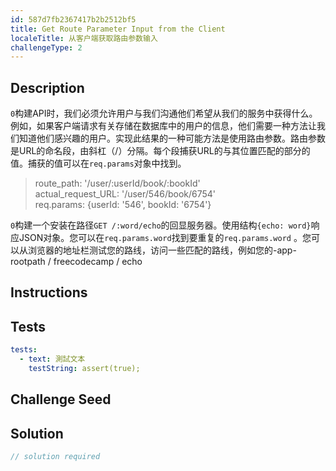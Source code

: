 ```yaml
---
id: 587d7fb2367417b2b2512bf5
title: Get Route Parameter Input from the Client
localeTitle: 从客户端获取路由参数输入
challengeType: 2
---
```


## Description
<section id='description'> <code>0</code>构建API时，我们必须允许用户与我们沟通他们希望从我们的服务中获得什么。例如，如果客户端请求有关存储在数据库中的用户的信息，他们需要一种方法让我们知道他们感兴趣的用户。实现此结果的一种可能方法是使用路由参数。路由参数是URL的命名段，由斜杠（/）分隔。每个段捕获URL的与其位置匹配的部分的值。捕获的值可以在<code>req.params</code>对象中找到。 
<blockquote>route_path: '/user/:userId/book/:bookId'<br>actual_request_URL: '/user/546/book/6754' <br>req.params: {userId: '546', bookId: '6754'}</blockquote> <code>0</code>构建一个安装在路径<code>GET /:word/echo</code>的回显服务器。使用结构<code>{echo: word}</code>响应JSON对象。您可以在<code>req.params.word</code>找到要重复的<code>req.params.word</code> 。您可以从浏览器的地址栏测试您的路线，访问一些匹配的路线，例如您的-app-rootpath / freecodecamp / echo 
</section>

## Instructions
<section id='instructions'> 

</section>

## Tests
<section id='tests'>

```yml
tests:
  - text: 測試文本
    testString: assert(true);

```

</section>

## Challenge Seed
<section id='challengeSeed'>

</section>

## Solution
<section id='solution'>

```js
// solution required
```
</section>
